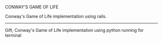 CONWAY'S GAME OF LIFE

Conway's Game of Life implementation using rails.

----------------------------------------------------------------------------

Gift, Conway's Game of Life implementation using python running for terminal
